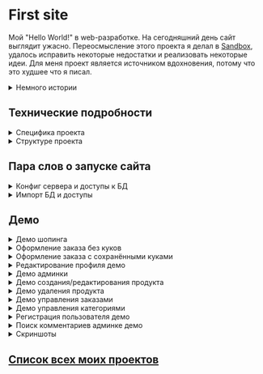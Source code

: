 # First site

Мой "Hello World!" в web-разработке. На сегодняшний день сайт выглядит ужасно. 
 Переосмысление этого проекта я делал в [Sandbox][SandboxPHP], удалось исправить некоторые недостатки и реализовать некоторые идеи. 
 Для меня проект является источником вдохновения, потому что это худшее что я писал.

<details>
    <summary>Немного истории</summary>
    
  Сайт не разрабатывался с нуля, а был взят за основу сайт из курса про создание интернет магазина года 2015 от Виктора
  Зинченко(php-start.com). В процесса его переделывания под себя я учил PHP (узнавал о существововании старых и плохих практик).
  На тот момент времени о вёрстке я знал только основые css-свойства и представление о том что блочная вёрстка на float это
  модно. Bootstrap для меня оставался загадкой.    
  
  Найдутся люди, которые скажут что код - говно. Они будут правы. Другая правда заключаетс что подобные курсы не ставят 
  цели научить писать хороший код, а предоставляют возможность войти в професию пусть и под унизительным словосочетанием
  говно-кодер. Не всем везёт со становлением на путь совершенного кода, я из тех кому не повезло.
  
  После получения автомата благодаря сайту, я через неделю раздобыл бесплатный shared-хостинг на который перенёс сайт.
  Поучился переносу, а потом какое-то время использовал хостинг как песочницу для изучения темы дипломой работы.
</details> 

## Технические подробности

<details>
    <summary>Специфика проекта</summary>
    
  * MVC 
  * Структура проекта
  * PSR-0 со своем автозагрузчиком
  * Отсутствие сторонних пакетов
  * Отсутсвие namespace
  * Генерация капчи с помощью древнего скрипта тянущая зависимость от расшерения gd
  * Взаимодействия с БД через PDO и параметризированные запросы
  * ЧПУ
  * Своя реализация роутера основанная на регулярках, массиве роутов, call_user_func
  * Регистрация маршрутов через массив в файле <code>config/routes</code>, где в виде ключ=>значение задаётся регулярное 
  выражение как ключ, а значением является url написанный стиле ZF, который и вызывается соответствующим образом.
  * Аутентификация в админку через basic auth от  Apache
  * Отсутвие валидации данных на клиентской стороне
  * Валидация данных форм на сервере присутствует
  * CRUD над основным сущностями сайта: товары, категории, пользователи, комментарии, заказы
  * Есть также у сущностей специфичные флаги, например отображение у товаров и категорий. У пользователей это флаг
   блокировки (может ли пользователь авторизоваться)
  * Есть личный кабинет у пользователя для просмотра заказов, изменения аватара и имени
  * Предусмотрена покупка товаров, комментирование
  * Административная и клиентская часть сайта дублируют друга, в своё время явно роуты не понял до конца. Хотя случалось
   мне видеть, такую многосайтовость на одном взрослом проекте
  * Пароли все хэшируются
  * Отсутвуют 404, 500 ошибки
  * С точки зрения реального интернет магазина в проекте всё плохо
  * В админке валидация до ума недоведена из-за дублирования плохого кода, плюс есть более элегантные решения
  * Мобильная версия явно нуждается в доработке
</details>


<details>
    <summary>Структуре проекта</summary>
   
   - Administrator - панель администратора 
   - Controllers - толстенькие контроллеры с бизнес логикой
   - Models - модели с запросами к БД
   - Views - отображаемые страницы html+php
   - Components содержит отдельные компоненты, где каждый решает свою специфическую задачу
   - Config - содержит файлы маршрутами и параметрами подключения к БД
   - Templates - папка со стилями
   - Uploads содержит загружаемые пользователями файлы
</details>


## Пара слов о запуске сайта  

<details>
    <summary>Конфиг сервера и доступы к БД</summary>
    Минимальный конфиг в apache 2.4 для OpenServer:
    <code>
    
        <VirtualHost *:%httpport%>    
            DocumentRoot    "%hostdir%"
            ServerName      "%host%"
            ServerAlias     "%host%" %aliases%
        
            <Directory     "%hostdir%"> 
                Require all granted
            </Directory>
        
        </VirtualHost>
        
   </code>
    
</details>

<details>
    <summary>Импорт БД и доступы</summary>
    
   Не забудьте проверить данные о подключении к БД в файле <code>config/db_params</code>. Импортируйте файл mysite.sql.
   Чтобы зайти в панель администратора зайдите на /admin логин admin пароль 12345678
   Логин тестового пользователя test@mail.ru пароль test1234
</details>

## Демо

<details>
    <summary>Демо шопинга</summary>
 
![shoping non auth gif][ShopingNonAuthGif]
</details>

<details>
    <summary>Оформление заказа без куков</summary>
 
![order with auth gif][OrderWithAuthGif]
</details>

<details>
    <summary>Оформление заказа с сохранёнными куками</summary>
 
![order with auth cookie gif][OrderWithAuthCookieGif]
</details>

<details>
    <summary>Редактирование профиля демо</summary>
 
![edit user gif][EditUserGif]
</details>

<details>
    <summary>Демо админки</summary>
 
![review admin gif][ReviewAdminGif]
</details>

<details>
    <summary>Демо создания/редактирования продукта</summary>
 
![create edit product gif][CreateEditProductGif]
</details>

<details>
    <summary>Демо удаления продукта</summary>
 
![delete product gif][DeleteProductGif]
</details>


<details>
    <summary>Демо управления заказами</summary>
 
![create edit delete order][CreateEditDeleteOrder]
</details>

<details>
    <summary>Демо управления категориями</summary>
 
![category demo gif][CategoryDemoGif]
</details>


<details>
    <summary>Регистрация пользователя демо</summary>
 
![register user gif][RegisterUserGif]
</details>

<details>
    <summary>Поиск комментариев админке демо</summary>
 
![search comment][SearchComment]
</details>

<details>
    <summary>Скриншоты</summary>
  
 ![screen 1][Screen1]
 ![screen 2][Screen2]
 ![screen 3][Screen3]
 ![screen 4][Screen4]
 ![screen 5][Screen5]
 ![screen 6][Screen6]
 ![screen 7][Screen7]
 ![screen 8][Screen8]
 ![screen 9][Screen9]
 ![screen 10][Screen10]
 ![screen 11][Screen11]
 ![screen 12][Screen12]
 ![screen 13][Screen13]
 ![screen 14][Screen14]
 ![screen 15][Screen15]
 ![screen 16][Screen16]
 ![screen 17][Screen17]
 ![screen 18][Screen18]
 ![screen 19][Screen19]
 ![screen 20][Screen20]
 ![screen 21][Screen21]
 ![screen 22][Screen22]
 ![screen 23][Screen23]
 ![screen 24][Screen24]
 ![screen 25][Screen25]
 ![screen 26][Screen26]
 ![screen 27][Screen27]
 ![screen 28][Screen28]
 ![screen 29][Screen29]
 ![screen 30][Screen30]
 ![screen 31][Screen31]
 ![screen 32][Screen32]
 ![screen 33][Screen33]
</details>

## [Список всех моих проектов][ListAllMyProject]

[SandboxPHP]:<https://github.com/iebrosalin/public_web/tree/backend/pure_php/sandbox>

[ListAllMyProject]:<https://github.com/iebrosalin/all_public_projects>

[ShopingNonAuthGif]:<https://github.com/iebrosalin/public_web/blob/backend/pure_php/first_site/descriptions/gif/shopping_non_auth.gif>
[OrderWithAuthGif]:<https://github.com/iebrosalin/public_web/blob/backend/pure_php/first_site/descriptions/gif/order_with_auth.gif>
[OrderWithAuthCookieGif]:<https://github.com/iebrosalin/public_web/blob/backend/pure_php/first_site/descriptions/gif/order_with_auth_cookie.gif>
[EditUserGif]:<https://github.com/iebrosalin/public_web/blob/backend/pure_php/first_site/descriptions/gif/edite_user.gif>
[CommentGif]:<https://github.com/iebrosalin/public_web/blob/backend/pure_php/first_site/descriptions/gif/comment.gif>
[ReviewAdminGif]:<https://github.com/iebrosalin/public_web/blob/backend/pure_php/first_site/descriptions/gif/review_admin.gif>
[CreateEditProductGif]:<https://github.com/iebrosalin/public_web/blob/backend/pure_php/first_site/descriptions/gif/create_edit_product.gif>
[DeleteProductGif]:<https://github.com/iebrosalin/public_web/blob/backend/pure_php/first_site/descriptions/gif/delete_product.gif>
[CreateEditDeleteOrder]:<https://github.com/iebrosalin/public_web/blob/backend/pure_php/first_site/descriptions/gif/create_edit_delete_order.gif>
[CategoryDemoGif]:<https://github.com/iebrosalin/public_web/blob/backend/pure_php/first_site/descriptions/gif/category_demo.gif>
[RegisterUserGif]:<https://github.com/iebrosalin/public_web/blob/backend/pure_php/first_site/descriptions/gif/register_user.gif>
[SearchComment]:<https://github.com/iebrosalin/public_web/blob/backend/pure_php/first_site/descriptions/gif/search_comment.gif>


[Screen1]:<https://github.com/iebrosalin/public_web/blob/backend/pure_php/first_site/descriptions/screens/1.png>
[Screen2]:<https://github.com/iebrosalin/public_web/blob/backend/pure_php/first_site/descriptions/screens/1.png>
[Screen3]:<https://github.com/iebrosalin/public_web/blob/backend/pure_php/first_site/descriptions/screens/1.png>
[Screen4]:<https://github.com/iebrosalin/public_web/blob/backend/pure_php/first_site/descriptions/screens/1.png>
[Screen5]:<https://github.com/iebrosalin/public_web/blob/backend/pure_php/first_site/descriptions/screens/1.png>
[Screen6]:<https://github.com/iebrosalin/public_web/blob/backend/pure_php/first_site/descriptions/screens/1.png>
[Screen7]:<https://github.com/iebrosalin/public_web/blob/backend/pure_php/first_site/descriptions/screens/1.png>
[Screen8]:<https://github.com/iebrosalin/public_web/blob/backend/pure_php/first_site/descriptions/screens/1.png>
[Screen9]:<https://github.com/iebrosalin/public_web/blob/backend/pure_php/first_site/descriptions/screens/1.png>
[Screen10]:<https://github.com/iebrosalin/public_web/blob/backend/pure_php/first_site/descriptions/screens/1.png>
[Screen11]:<https://github.com/iebrosalin/public_web/blob/backend/pure_php/first_site/descriptions/screens/1.png>
[Screen12]:<https://github.com/iebrosalin/public_web/blob/backend/pure_php/first_site/descriptions/screens/1.png>
[Screen13]:<https://github.com/iebrosalin/public_web/blob/backend/pure_php/first_site/descriptions/screens/1.png>
[Screen14]:<https://github.com/iebrosalin/public_web/blob/backend/pure_php/first_site/descriptions/screens/1.png>
[Screen15]:<https://github.com/iebrosalin/public_web/blob/backend/pure_php/first_site/descriptions/screens/1.png>
[Screen16]:<https://github.com/iebrosalin/public_web/blob/backend/pure_php/first_site/descriptions/screens/1.png>
[Screen17]:<https://github.com/iebrosalin/public_web/blob/backend/pure_php/first_site/descriptions/screens/1.png>
[Screen18]:<https://github.com/iebrosalin/public_web/blob/backend/pure_php/first_site/descriptions/screens/1.png>
[Screen19]:<https://github.com/iebrosalin/public_web/blob/backend/pure_php/first_site/descriptions/screens/1.png>
[Screen20]:<https://github.com/iebrosalin/public_web/blob/backend/pure_php/first_site/descriptions/screens/1.png>
[Screen21]:<https://github.com/iebrosalin/public_web/blob/backend/pure_php/first_site/descriptions/screens/1.png>
[Screen22]:<https://github.com/iebrosalin/public_web/blob/backend/pure_php/first_site/descriptions/screens/1.png>
[Screen23]:<https://github.com/iebrosalin/public_web/blob/backend/pure_php/first_site/descriptions/screens/1.png>
[Screen24]:<https://github.com/iebrosalin/public_web/blob/backend/pure_php/first_site/descriptions/screens/1.png>
[Screen25]:<https://github.com/iebrosalin/public_web/blob/backend/pure_php/first_site/descriptions/screens/1.png>
[Screen26]:<https://github.com/iebrosalin/public_web/blob/backend/pure_php/first_site/descriptions/screens/1.png>
[Screen27]:<https://github.com/iebrosalin/public_web/blob/backend/pure_php/first_site/descriptions/screens/1.png>
[Screen28]:<https://github.com/iebrosalin/public_web/blob/backend/pure_php/first_site/descriptions/screens/1.png>
[Screen29]:<https://github.com/iebrosalin/public_web/blob/backend/pure_php/first_site/descriptions/screens/1.png>
[Screen30]:<https://github.com/iebrosalin/public_web/blob/backend/pure_php/first_site/descriptions/screens/1.png>
[Screen31]:<https://github.com/iebrosalin/public_web/blob/backend/pure_php/first_site/descriptions/screens/1.png>
[Screen32]:<https://github.com/iebrosalin/public_web/blob/backend/pure_php/first_site/descriptions/screens/1.png>
[Screen33]:<https://github.com/iebrosalin/public_web/blob/backend/pure_php/first_site/descriptions/screens/1.png>
